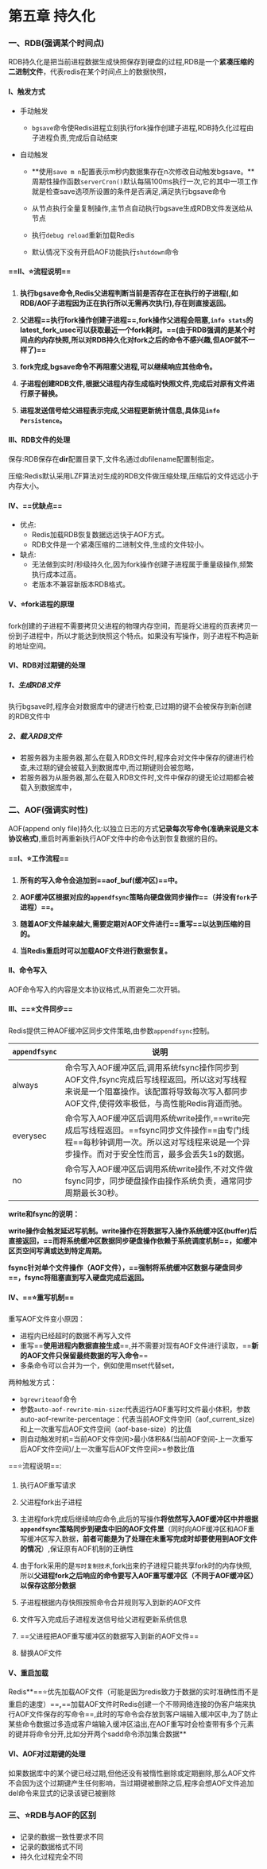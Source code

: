 # 第五章 持久化

### 一、RDB(强调某个时间点)

RDB持久化是把当前进程数据生成快照保存到硬盘的过程,RDB是一个**紧凑压缩的二进制文件**，代表redis在某个时间点上的数据快照，

#### Ⅰ、触发方式

* 手动触发

  * `bgsave`命令使Redis进程立刻执行fork操作创建子进程,RDB持久化过程由子进程负责,完成后自动结束

* 自动触发

  * **使用`save m n`配置表示m秒内数据集存在n次修改自动触发bgsave。**周期性操作函数`serverCron()`默认每隔100ms执行一次,它的其中一项工作就是检查save选项所设置的条件是否满足,满足执行bgsave命令

  * 从节点执行全量复制操作,主节点自动执行bgsave生成RDB文件发送给从节点

  * 执行`debug reload`重新加载Redis

  * 默认情况下没有开启AOF功能执行`shutdown`命令


#### ==Ⅱ、⭐流程说明==

1. **执行bgsave命令,Redis父进程判断当前是否存在正在执行的子进程(,如RDB/AOF子进程因为正在执行所以无需再次执行),存在则直接返回。**

2. **父进程==执行fork操作创建子进程==,fork操作父进程会阻塞,`info stats`的latest_fork_usec可以获取最近一个fork耗时。==(由于RDB强调的是某个时间点的内存快照,所以对RDB持久化对fork之后的命令不感兴趣,但AOF就不一样了)==**

3. **fork完成,bgsave命令不再阻塞父进程,可以继续响应其他命令。**

4. **子进程创建RDB文件,根据父进程内存生成临时快照文件,完成后对原有文件进行原子替换。**

5. **进程发送信号给父进程表示完成,父进程更新统计信息,具体见`info Persistence`。**

#### Ⅲ、RDB文件的处理

保存:RDB保存在**dir**配置目录下,文件名通过dbfilename配置制指定。

压缩:Redis默认采用LZF算法对生成的RDB文件做压缩处理,压缩后的文件远远小于内存大小。

#### Ⅳ、==优缺点==

* 优点:
  * Redis加载RDB恢复数据远远快于AOF方式。
  * RDB文件是一个紧凑压缩的二进制文件,生成的文件较小。
* 缺点:
  * 无法做到实时/秒级持久化,因为fork操作创建子进程属于重量级操作,频繁执行成本过高。
  * 老版本不兼容新版本RDB格式。

#### Ⅴ、⭐fork进程的原理

fork创建的子进程不需要拷贝父进程的物理内存空间，而是将父进程的页表拷贝一份到子进程中，所以才能达到快照这个特点。如果没有写操作，则子进程不构造新的地址空间。

#### Ⅵ、RDB对过期键的处理
##### 1、生成RDB文件

执行bgsave时,程序会对数据库中的键进行检查,已过期的键不会被保存到新创建的RDB文件中

##### 2、载入RDB文件

* 若服务器为主服务器,那么在载入RDB文件时,程序会对文件中保存的键进行检查,未过期的键会被载入到数据库中,而过期键则会被忽略，
* 若服务器为从服务器,那么在载入RDB文件时,文件中保存的键无论过期都会被载入到数据库中，

### 二、AOF(强调实时性)

AOF(append only file)持久化:以独立日志的方式**记录每次写命令(准确来说是文本协议格式)**,重启时再重新执行AOF文件中的命令达到恢复数据的目的。

#### ==Ⅰ、⭐工作流程==

1. **所有的写入命令会追加到==aof_buf(缓冲区)==中。**

2. **AOF缓冲区根据对应的`appendfsync`策略向硬盘做同步操作==（并没有`fork`子进程）==。**

3. **随着AOF文件越来越大,需要定期对AOF文件进行==重写==以达到压缩的目的。**

4. **当Redis重启时可以加载AOF文件进行数据恢复。**

#### Ⅱ、命令写入

AOF命令写入的内容是文本协议格式,从而避免二次开销。

#### Ⅲ、==⭐文件同步==

Redis提供三种AOF缓冲区同步文件策略,由参数`appendfsync`控制。

| `appendfsync` | 说明                                                         |
| ------------- | ------------------------------------------------------------ |
| always        | 命令写入AOF缓冲区后,调用系统fsync操作同步到AOF文件,fsync完成后写线程返回。所以这对写线程来说是一个阻塞操作。该配置将导致每次写入都同步AOF文件,使得效率极低，与高性能Redis背道而驰。 |
| everysec      | 命令写入AOF缓冲区后调用系统write操作,==write完成后写线程返回。==fsync同步文件操作==由专门线程==每秒钟调用一次。所以这对写线程来说是一个异步操作。而对于安全性而言，最多会丢失1s的数据。 |
| no            | 命令写入AOF缓冲区后调用系统write操作,不对文件做fsync同步，同步硬盘操作由操作系统负责，通常同步周期最长30秒。 |

**write和fsync的说明：**

**write操作会触发延迟写机制。write操作在将数据写入操作系统缓冲区(buffer)后直接返回，==而将系统缓冲区数据同步硬盘操作依赖于系统调度机制==，如缓冲区页空间写满或达到特定周期。**

**fsync针对单个文件操作（AOF文件），==强制将系统缓冲区数据与硬盘同步==，fsync将阻塞直到写入硬盘完成后返回。**

#### Ⅳ、==⭐重写机制==

重写AOF文件变小原因：

* 进程内已经超时的数据不再写入文件
* 重写==**使用进程内数据直接生成**==,并不需要对现有AOF文件进行读取，==**新的AOF文件只保留最终数据的写入命令**==
* 多条命令可以合并为一个，例如使用mset代替set，

两种触发方式：

* `bgrewriteaof`命令
* 参数`auto-aof-rewrite-min-size`:代表运行AOF重写时文件最小体积，参数auto-aof-rewrite-percentage：代表当前AOF文件空间（aof_current_size)和上一次重写后AOF文件空间（aof-base-size）的比值
* 则自动触发时机=当前AOF文件空间>最小体积&&(当前AOF空间-上一次重写后AOF文件空间)/上一次重写后AOF文件空间>=参数比值

==⭐流程说明==:

1. 执行AOF重写请求

2. 父进程fork出子进程

3. 主进程fork完成后继续响应命令,此后的写操作**将依然写入AOF缓冲区中并根据`appendfsync`策略同步到硬盘中旧的AOF文件里**（同时向AOF缓冲区和AOF重写缓冲区写入数据，**前者可能是为了处理在未重写完成时却要使用到AOF文件 的情况**）,保证原有AOF机制的正确性

4. 由于fork采用的是`写时复制技术`,fork出来的子进程只能共享fork时的内存快照,所以**父进程fork之后响应的命令要写入AOF重写缓冲区（不同于AOF缓冲区）以保存这部分数据**

5. 子进程根据内存快照按照命令合并规则写入到新的AOF文件

6. 文件写入完成后子进程发送信号给父进程更新系统信息

7. ==父进程把AOF重写缓冲区的数据写入到新的AOF文件==

8. 替换AOF文件

#### Ⅴ、重启加载

Redis**==⭐优先加载AOF文件（可能是因为redis致力于数据的实时准确性而不是重启的速度）==**,**==加载AOF文件时Redis创建一个不带网络连接的伪客户端来执行AOF文件保存的写命令==,此时的写命令会存放到客户端输入缓冲区中,为了防止某些命令数据过多造成客户端输入缓冲区溢出,在AOF重写时会检查带有多个元素的键并将命令分开,比如分开两个sadd命令添加集合数据**

#### Ⅵ、AOF对过期键的处理

如果数据库中的某个键已经过期,但他还没有被惰性删除或定期删除,那么AOF文件不会因为这个过期键产生任何影响，当过期键被删除之后,程序会想AOF文件追加del命令来显式的记录该键已被删除

### 三、⭐RDB与AOF的区别

* 记录的数据一致性要求不同
* 记录的数据格式不同
* 持久化过程完全不同